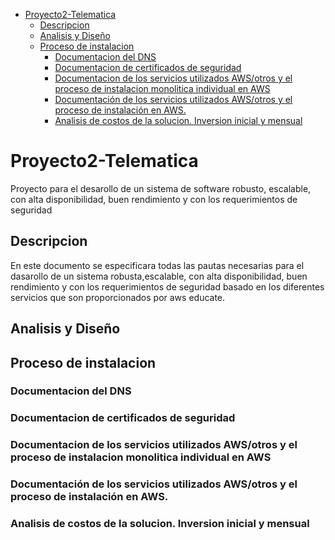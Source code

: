- [Proyecto2-Telematica](#proyecto2-telematica)
  - [Descripcion](#descripcion)
  - [Analisis y Diseño](#analisis-y-diseño)
  - [Proceso de instalacion](#proceso-de-instalacion)
    - [Documentacion del DNS](#documentacion-del-dns)
    - [Documentacion de certificados de seguridad](#documentacion-de-certificados-de-seguridad)
    - [Documentacion de los servicios utilizados AWS/otros y el proceso de instalacion monolitica individual en AWS](#documentacion-de-los-servicios-utilizados-awsotros-y-el-proceso-de-instalacion-monolitica-individual-en-aws)
    - [Documentación de los servicios utilizados AWS/otros y el proceso de instalación en AWS.](#documentación-de-los-servicios-utilizados-awsotros-y-el-proceso-de-instalación-en-aws)
    - [Analisis de costos de la solucion. Inversion inicial y mensual](#analisis-de-costos-de-la-solucion-inversion-inicial-y-mensual)


# Proyecto2-Telematica
Proyecto para el desarollo de un sistema de software robusto, escalable, con alta disponibilidad, buen rendimiento y con los requerimientos de seguridad

## Descripcion

En este documento se especificara todas las pautas necesarias para el dasarollo de un sistema robusta,escalable, con alta disponibilidad, buen rendimiento y con los requerimientos de seguridad basado en los diferentes servicios que son proporcionados por aws educate.

## Analisis y Diseño



## Proceso de instalacion

### Documentacion del DNS

### Documentacion de certificados de seguridad

### Documentacion de los servicios utilizados AWS/otros y el proceso de instalacion monolitica individual en AWS


###  Documentación de los servicios utilizados AWS/otros y el proceso de instalación en AWS. 


### Analisis de costos de la solucion. Inversion inicial y mensual


